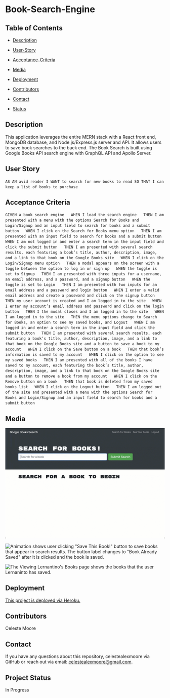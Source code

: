 # Book-Search-Engine

  ## Table of Contents

  * [Description](#Description)

  * [User-Story](#User-Story)

  * [Acceptance-Criteria](#Acceptance-Criteria)

  * [Media](#Media)

  * [Deployment](#Deployment)

  * [Contributors](#Contributors)

  * [Contact](#Contact)

  * [Status](Status)


  ## Description
  This application leverages the entire MERN stack with a React front end, MongoDB database, and Node.js/Express.js server and API. It allows users to save book searches to the back end. The Book Search is built using Google Books API search engine with GraphQL API and Apollo Server.

  ## User Story

  `
  AS AN avid reader
  I WANT to search for new books to read
  SO THAT I can keep a list of books to purchase
  `

  ## Acceptance Criteria

  `
  GIVEN a book search engine  
  WHEN I load the search engine  
  THEN I am presented with a menu with the options Search for Books and Login/Signup and an input field to search for books and a submit button  
  WHEN I click on the Search for Books menu option  
  THEN I am presented with an input field to search for books and a submit button  
  WHEN I am not logged in and enter a search term in the input field and click the submit button  
  THEN I am presented with several search results, each featuring a book’s title, author, description, image, and a link to that book on the Google Books site  
  WHEN I click on the Login/Signup menu option  
  THEN a modal appears on the screen with a toggle between the option to log in or sign up  
  WHEN the toggle is set to Signup  
  THEN I am presented with three inputs for a username, an email address, and a password, and a signup button  
  WHEN the toggle is set to Login  
  THEN I am presented with two inputs for an email address and a password and login button  
  WHEN I enter a valid email address and create a password and click on the signup button  
  THEN my user account is created and I am logged in to the site  
  WHEN I enter my account’s email address and password and click on the login button  
  THEN I the modal closes and I am logged in to the site  
  WHEN I am logged in to the site  
  THEN the menu options change to Search for Books, an option to see my saved books, and Logout  
  WHEN I am logged in and enter a search term in the input field and click the submit button  
  THEN I am presented with several search results, each featuring a book’s title, author, description, image, and a link to that book on the Google Books site and a button to save a book to my account  
  WHEN I click on the Save button on a book  
  THEN that book’s information is saved to my account  
  WHEN I click on the option to see my saved books  
  THEN I am presented with all of the books I have saved to my account, each featuring the book’s title, author, description, image, and a link to that book on the Google Books site and a button to remove a book from my account  
  WHEN I click on the Remove button on a book  
  THEN that book is deleted from my saved books list  
  WHEN I click on the Logout button  
  THEN I am logged out of the site and presented with a menu with the options Search for Books and Login/Signup and an input field to search for books and a submit button  
  `

  ## Media  
  ![Animation shows "star wars" typed into a search box and books about Star Wars appearing as results.](./Assets/21-mern-homework-demo-01.gif)  

  ![Animation shows user clicking "Save This Book!" button to save books that appear in search results. The button label changes to "Book Already Saved" after it is clicked and the book is saved.](./Assets/21-mern-homework-demo-02.gif)  

  ![The Viewing Lernantino's Books page shows the books that the user Lernaninto has saved.](./Assets/21-mern-homework-demo-03.gif)

  ## Deployment  
  [This project is deployed via Heroku.](./utils/readme-generator-vid.mov)  
  

  ## Contributors  
  Celeste Moore

  ## Contact
  If you have any questions about this repository, celestealexmoore via GitHub or reach out via email:
  celestealexmoore@gmail.com.

  ## Project Status
  In Progress